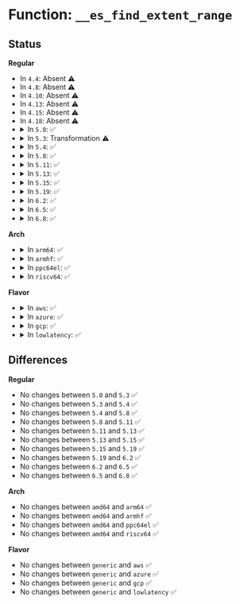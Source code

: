 # Function: <code>__es_find_extent_range</code>

## Status
<b>Regular</b>
<ul>
<li>
In <code>4.4</code>: Absent ⚠️
</li>
<li>
In <code>4.8</code>: Absent ⚠️
</li>
<li>
In <code>4.10</code>: Absent ⚠️
</li>
<li>
In <code>4.13</code>: Absent ⚠️
</li>
<li>
In <code>4.15</code>: Absent ⚠️
</li>
<li>
In <code>4.18</code>: Absent ⚠️
</li>
<li>
<details>
<summary>In <code>5.0</code>: ✅</summary>

```c
void __es_find_extent_range(struct inode *inode, int (*matching_fn)(struct extent_status *), ext4_lblk_t lblk, ext4_lblk_t end, struct extent_status *es);
```

**Collision:** Unique Static

**Inline:** No

**Transformation:** False

**Instances:**

```
In fs/ext4/extents_status.c (ffffffff81359d90)
Location: fs/ext4/extents_status.c:256
Inline: False
Direct callers:
  - fs/ext4/extents_status.c:__es_scan_range
  - fs/ext4/extents_status.c:ext4_es_find_extent_range
```
**Symbols:**

```
ffffffff81359d90-ffffffff81359eaa: __es_find_extent_range (STB_LOCAL)
```
</details>
</li>
<li>
<details>
<summary>In <code>5.3</code>: Transformation ⚠️</summary>

```c
void __es_find_extent_range(struct inode *inode, int (*matching_fn)(struct extent_status *), ext4_lblk_t lblk, ext4_lblk_t end, struct extent_status *es);
```

**Collision:** Unique Static

**Inline:** No

**Transformation:** True

**Instances:**

```
In fs/ext4/extents_status.c (0)
Location: fs/ext4/extents_status.c:256
Inline: False
Direct callers:
  - fs/ext4/extents_status.c:__es_scan_range
  - fs/ext4/extents_status.c:ext4_es_find_extent_range
```
**Symbols:**

```
ffffffff81382e00-ffffffff81382efa: __es_find_extent_range (STB_LOCAL)
ffffffff813848b5-ffffffff813848e7: __es_find_extent_range.cold (STB_LOCAL)
```
</details>
</li>
<li>
<details>
<summary>In <code>5.4</code>: ✅</summary>

```c
void __es_find_extent_range(struct inode *inode, int (*matching_fn)(struct extent_status *), ext4_lblk_t lblk, ext4_lblk_t end, struct extent_status *es);
```

**Collision:** Unique Static

**Inline:** No

**Transformation:** False

**Instances:**

```
In fs/ext4/extents_status.c (ffffffff8139b300)
Location: fs/ext4/extents_status.c:256
Inline: False
Direct callers:
  - fs/ext4/extents_status.c:__es_scan_range
  - fs/ext4/extents_status.c:ext4_es_find_extent_range
```
**Symbols:**

```
ffffffff8139b300-ffffffff8139b40c: __es_find_extent_range (STB_LOCAL)
```
</details>
</li>
<li>
<details>
<summary>In <code>5.8</code>: ✅</summary>

```c
void __es_find_extent_range(struct inode *inode, int (*matching_fn)(struct extent_status *), ext4_lblk_t lblk, ext4_lblk_t end, struct extent_status *es);
```

**Collision:** Unique Static

**Inline:** No

**Transformation:** False

**Instances:**

```
In fs/ext4/extents_status.c (ffffffff813e6ee0)
Location: fs/ext4/extents_status.c:256
Inline: False
Direct callers:
  - fs/ext4/extents_status.c:__revise_pending
  - fs/ext4/extents_status.c:__revise_pending
  - fs/ext4/extents_status.c:__revise_pending
  - fs/ext4/extents_status.c:ext4_es_scan_clu
  - fs/ext4/extents_status.c:ext4_es_scan_range
  - fs/ext4/extents_status.c:ext4_es_find_extent_range
```
**Symbols:**

```
ffffffff813e6ee0-ffffffff813e6fec: __es_find_extent_range (STB_LOCAL)
```
</details>
</li>
<li>
<details>
<summary>In <code>5.11</code>: ✅</summary>

```c
void __es_find_extent_range(struct inode *inode, int (*matching_fn)(struct extent_status *), ext4_lblk_t lblk, ext4_lblk_t end, struct extent_status *es);
```

**Collision:** Unique Static

**Inline:** No

**Transformation:** False

**Instances:**

```
In fs/ext4/extents_status.c (ffffffff813f91a0)
Location: fs/ext4/extents_status.c:256
Inline: False
Direct callers:
  - fs/ext4/extents_status.c:__revise_pending
  - fs/ext4/extents_status.c:__revise_pending
  - fs/ext4/extents_status.c:__revise_pending
  - fs/ext4/extents_status.c:ext4_es_scan_clu
  - fs/ext4/extents_status.c:ext4_es_scan_range
  - fs/ext4/extents_status.c:ext4_es_find_extent_range
```
**Symbols:**

```
ffffffff813f91a0-ffffffff813f92ac: __es_find_extent_range (STB_LOCAL)
```
</details>
</li>
<li>
<details>
<summary>In <code>5.13</code>: ✅</summary>

```c
void __es_find_extent_range(struct inode *inode, int (*matching_fn)(struct extent_status *), ext4_lblk_t lblk, ext4_lblk_t end, struct extent_status *es);
```

**Collision:** Unique Static

**Inline:** No

**Transformation:** False

**Instances:**

```
In fs/ext4/extents_status.c (ffffffff813feb70)
Location: fs/ext4/extents_status.c:256
Inline: False
Direct callers:
  - fs/ext4/extents_status.c:__revise_pending
  - fs/ext4/extents_status.c:__revise_pending
  - fs/ext4/extents_status.c:__revise_pending
  - fs/ext4/extents_status.c:ext4_es_scan_clu
  - fs/ext4/extents_status.c:ext4_es_scan_range
  - fs/ext4/extents_status.c:ext4_es_find_extent_range
```
**Symbols:**

```
ffffffff813feb70-ffffffff813fec7c: __es_find_extent_range (STB_LOCAL)
```
</details>
</li>
<li>
<details>
<summary>In <code>5.15</code>: ✅</summary>

```c
void __es_find_extent_range(struct inode *inode, int (*matching_fn)(struct extent_status *), ext4_lblk_t lblk, ext4_lblk_t end, struct extent_status *es);
```

**Collision:** Unique Static

**Inline:** No

**Transformation:** False

**Instances:**

```
In fs/ext4/extents_status.c (ffffffff81451440)
Location: fs/ext4/extents_status.c:256
Inline: False
Direct callers:
  - fs/ext4/extents_status.c:__revise_pending
  - fs/ext4/extents_status.c:__revise_pending
  - fs/ext4/extents_status.c:__revise_pending
  - fs/ext4/extents_status.c:ext4_es_scan_clu
  - fs/ext4/extents_status.c:ext4_es_scan_range
  - fs/ext4/extents_status.c:ext4_es_find_extent_range
```
**Symbols:**

```
ffffffff81451440-ffffffff8145154c: __es_find_extent_range (STB_LOCAL)
```
</details>
</li>
<li>
<details>
<summary>In <code>5.19</code>: ✅</summary>

```c
void __es_find_extent_range(struct inode *inode, int (*matching_fn)(struct extent_status *), ext4_lblk_t lblk, ext4_lblk_t end, struct extent_status *es);
```

**Collision:** Unique Static

**Inline:** No

**Transformation:** False

**Instances:**

```
In fs/ext4/extents_status.c (ffffffff814cebc0)
Location: fs/ext4/extents_status.c:256
Inline: False
Direct callers:
  - fs/ext4/extents_status.c:__revise_pending
  - fs/ext4/extents_status.c:__revise_pending
  - fs/ext4/extents_status.c:__revise_pending
  - fs/ext4/extents_status.c:ext4_es_scan_clu
  - fs/ext4/extents_status.c:ext4_es_scan_range
  - fs/ext4/extents_status.c:ext4_es_find_extent_range
```
**Symbols:**

```
ffffffff814cebc0-ffffffff814cecd9: __es_find_extent_range (STB_LOCAL)
```
</details>
</li>
<li>
<details>
<summary>In <code>6.2</code>: ✅</summary>

```c
void __es_find_extent_range(struct inode *inode, int (*matching_fn)(struct extent_status *), ext4_lblk_t lblk, ext4_lblk_t end, struct extent_status *es);
```

**Collision:** Unique Static

**Inline:** No

**Transformation:** False

**Instances:**

```
In fs/ext4/extents_status.c (ffffffff81567440)
Location: fs/ext4/extents_status.c:254
Inline: False
Direct callers:
  - fs/ext4/extents_status.c:__revise_pending
  - fs/ext4/extents_status.c:__revise_pending
  - fs/ext4/extents_status.c:__revise_pending
  - fs/ext4/extents_status.c:ext4_es_scan_clu
  - fs/ext4/extents_status.c:ext4_es_scan_range
  - fs/ext4/extents_status.c:ext4_es_find_extent_range
```
**Symbols:**

```
ffffffff81567440-ffffffff81567559: __es_find_extent_range (STB_LOCAL)
```
</details>
</li>
<li>
<details>
<summary>In <code>6.5</code>: ✅</summary>

```c
void __es_find_extent_range(struct inode *inode, int (*matching_fn)(struct extent_status *), ext4_lblk_t lblk, ext4_lblk_t end, struct extent_status *es);
```

**Collision:** Unique Static

**Inline:** No

**Transformation:** False

**Instances:**

```
In fs/ext4/extents_status.c (ffffffff8159f610)
Location: fs/ext4/extents_status.c:256
Inline: False
Direct callers:
  - fs/ext4/extents_status.c:__revise_pending
  - fs/ext4/extents_status.c:__revise_pending
  - fs/ext4/extents_status.c:__revise_pending
  - fs/ext4/extents_status.c:ext4_es_scan_clu
  - fs/ext4/extents_status.c:ext4_es_scan_range
  - fs/ext4/extents_status.c:ext4_es_find_extent_range
```
**Symbols:**

```
ffffffff8159f610-ffffffff8159f741: __es_find_extent_range (STB_LOCAL)
```
</details>
</li>
<li>
<details>
<summary>In <code>6.8</code>: ✅</summary>

```c
void __es_find_extent_range(struct inode *inode, int (*matching_fn)(struct extent_status *), ext4_lblk_t lblk, ext4_lblk_t end, struct extent_status *es);
```

**Collision:** Unique Static

**Inline:** No

**Transformation:** False

**Instances:**

```
In fs/ext4/extents_status.c (ffffffff815d8160)
Location: fs/ext4/extents_status.c:257
Inline: False
Direct callers:
  - fs/ext4/extents_status.c:__revise_pending
  - fs/ext4/extents_status.c:__revise_pending
  - fs/ext4/extents_status.c:__revise_pending
  - fs/ext4/extents_status.c:__revise_pending
  - fs/ext4/extents_status.c:ext4_es_scan_clu
  - fs/ext4/extents_status.c:ext4_es_scan_range
  - fs/ext4/extents_status.c:ext4_es_find_extent_range
```
**Symbols:**

```
ffffffff815d8160-ffffffff815d827d: __es_find_extent_range (STB_LOCAL)
```
</details>
</li>
</ul>
<b>Arch</b>
<ul>
<li>
<details>
<summary>In <code>arm64</code>: ✅</summary>

```c
void __es_find_extent_range(struct inode *inode, int (*matching_fn)(struct extent_status *), ext4_lblk_t lblk, ext4_lblk_t end, struct extent_status *es);
```

**Collision:** Unique Static

**Inline:** No

**Transformation:** False

**Instances:**

```
In fs/ext4/extents_status.c (ffff80001046df18)
Location: fs/ext4/extents_status.c:256
Inline: False
Direct callers:
  - fs/ext4/extents_status.c:__es_scan_range
  - fs/ext4/extents_status.c:ext4_es_find_extent_range
```
**Symbols:**

```
ffff80001046df18-ffff80001046e040: __es_find_extent_range (STB_LOCAL)
```
</details>
</li>
<li>
<details>
<summary>In <code>armhf</code>: ✅</summary>

```c
void __es_find_extent_range(struct inode *inode, int (*matching_fn)(struct extent_status *), ext4_lblk_t lblk, ext4_lblk_t end, struct extent_status *es);
```

**Collision:** Unique Static

**Inline:** No

**Transformation:** False

**Instances:**

```
In fs/ext4/extents_status.c (c062f4bc)
Location: fs/ext4/extents_status.c:256
Inline: False
Direct callers:
  - fs/ext4/extents_status.c:__es_scan_range
  - fs/ext4/extents_status.c:ext4_es_find_extent_range
```
**Symbols:**

```
c062f4bc-c062f600: __es_find_extent_range (STB_LOCAL)
```
</details>
</li>
<li>
<details>
<summary>In <code>ppc64el</code>: ✅</summary>

```c
void __es_find_extent_range(struct inode *inode, int (*matching_fn)(struct extent_status *), ext4_lblk_t lblk, ext4_lblk_t end, struct extent_status *es);
```

**Collision:** Unique Static

**Inline:** No

**Transformation:** False

**Instances:**

```
In fs/ext4/extents_status.c (c00000000058de90)
Location: fs/ext4/extents_status.c:256
Inline: False
Direct callers:
  - fs/ext4/extents_status.c:__es_scan_range
  - fs/ext4/extents_status.c:ext4_es_find_extent_range
```
**Symbols:**

```
c00000000058de90-c00000000058e064: __es_find_extent_range (STB_LOCAL)
```
</details>
</li>
<li>
<details>
<summary>In <code>riscv64</code>: ✅</summary>

```c
void __es_find_extent_range(struct inode *inode, int (*matching_fn)(struct extent_status *), ext4_lblk_t lblk, ext4_lblk_t end, struct extent_status *es);
```

**Collision:** Unique Static

**Inline:** No

**Transformation:** False

**Instances:**

```
In fs/ext4/extents_status.c (ffffffe0002fafe8)
Location: fs/ext4/extents_status.c:256
Inline: False
Direct callers:
  - fs/ext4/extents_status.c:__es_scan_range
  - fs/ext4/extents_status.c:ext4_es_find_extent_range
```
**Symbols:**

```
ffffffe0002fafe8-ffffffe0002fb0ae: __es_find_extent_range (STB_LOCAL)
```
</details>
</li>
</ul>
<b>Flavor</b>
<ul>
<li>
<details>
<summary>In <code>aws</code>: ✅</summary>

```c
void __es_find_extent_range(struct inode *inode, int (*matching_fn)(struct extent_status *), ext4_lblk_t lblk, ext4_lblk_t end, struct extent_status *es);
```

**Collision:** Unique Static

**Inline:** No

**Transformation:** False

**Instances:**

```
In fs/ext4/extents_status.c (ffffffff813938e0)
Location: fs/ext4/extents_status.c:256
Inline: False
Direct callers:
  - fs/ext4/extents_status.c:__es_scan_range
  - fs/ext4/extents_status.c:ext4_es_find_extent_range
```
**Symbols:**

```
ffffffff813938e0-ffffffff813939ec: __es_find_extent_range (STB_LOCAL)
```
</details>
</li>
<li>
<details>
<summary>In <code>azure</code>: ✅</summary>

```c
void __es_find_extent_range(struct inode *inode, int (*matching_fn)(struct extent_status *), ext4_lblk_t lblk, ext4_lblk_t end, struct extent_status *es);
```

**Collision:** Unique Static

**Inline:** No

**Transformation:** False

**Instances:**

```
In fs/ext4/extents_status.c (ffffffff81384370)
Location: fs/ext4/extents_status.c:256
Inline: False
Direct callers:
  - fs/ext4/extents_status.c:__es_scan_range
  - fs/ext4/extents_status.c:ext4_es_find_extent_range
```
**Symbols:**

```
ffffffff81384370-ffffffff8138447c: __es_find_extent_range (STB_LOCAL)
```
</details>
</li>
<li>
<details>
<summary>In <code>gcp</code>: ✅</summary>

```c
void __es_find_extent_range(struct inode *inode, int (*matching_fn)(struct extent_status *), ext4_lblk_t lblk, ext4_lblk_t end, struct extent_status *es);
```

**Collision:** Unique Static

**Inline:** No

**Transformation:** False

**Instances:**

```
In fs/ext4/extents_status.c (ffffffff81391240)
Location: fs/ext4/extents_status.c:256
Inline: False
Direct callers:
  - fs/ext4/extents_status.c:__es_scan_range
  - fs/ext4/extents_status.c:ext4_es_find_extent_range
```
**Symbols:**

```
ffffffff81391240-ffffffff8139134c: __es_find_extent_range (STB_LOCAL)
```
</details>
</li>
<li>
<details>
<summary>In <code>lowlatency</code>: ✅</summary>

```c
void __es_find_extent_range(struct inode *inode, int (*matching_fn)(struct extent_status *), ext4_lblk_t lblk, ext4_lblk_t end, struct extent_status *es);
```

**Collision:** Unique Static

**Inline:** No

**Transformation:** False

**Instances:**

```
In fs/ext4/extents_status.c (ffffffff813a50d0)
Location: fs/ext4/extents_status.c:256
Inline: False
Direct callers:
  - fs/ext4/extents_status.c:__es_scan_range
  - fs/ext4/extents_status.c:ext4_es_find_extent_range
```
**Symbols:**

```
ffffffff813a50d0-ffffffff813a51dc: __es_find_extent_range (STB_LOCAL)
```
</details>
</li>
</ul>

## Differences
<b>Regular</b>
<ul>
<li>
No changes between <code>5.0</code> and <code>5.3</code> ✅
</li>
<li>
No changes between <code>5.3</code> and <code>5.4</code> ✅
</li>
<li>
No changes between <code>5.4</code> and <code>5.8</code> ✅
</li>
<li>
No changes between <code>5.8</code> and <code>5.11</code> ✅
</li>
<li>
No changes between <code>5.11</code> and <code>5.13</code> ✅
</li>
<li>
No changes between <code>5.13</code> and <code>5.15</code> ✅
</li>
<li>
No changes between <code>5.15</code> and <code>5.19</code> ✅
</li>
<li>
No changes between <code>5.19</code> and <code>6.2</code> ✅
</li>
<li>
No changes between <code>6.2</code> and <code>6.5</code> ✅
</li>
<li>
No changes between <code>6.5</code> and <code>6.8</code> ✅
</li>
</ul>
<b>Arch</b>
<ul>
<li>
No changes between <code>amd64</code> and <code>arm64</code> ✅
</li>
<li>
No changes between <code>amd64</code> and <code>armhf</code> ✅
</li>
<li>
No changes between <code>amd64</code> and <code>ppc64el</code> ✅
</li>
<li>
No changes between <code>amd64</code> and <code>riscv64</code> ✅
</li>
</ul>
<b>Flavor</b>
<ul>
<li>
No changes between <code>generic</code> and <code>aws</code> ✅
</li>
<li>
No changes between <code>generic</code> and <code>azure</code> ✅
</li>
<li>
No changes between <code>generic</code> and <code>gcp</code> ✅
</li>
<li>
No changes between <code>generic</code> and <code>lowlatency</code> ✅
</li>
</ul>
